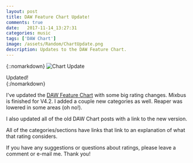 ```yaml
---
layout: post
title: DAW Feature Chart Update!
comments: true
date:   2017-11-14_13:27:31 
categories: music
tags: ['DAW Chart']
image: /assets/Random/ChartUpdate.png
description: Updates to the DAW Feature Chart.
---
```


{::nomarkdown}
  <img src="/assets/Random/ChartUpdate.png" alt="Chart Update">
  <div class="image-caption">Updated!</div>
{:/nomarkdown}

I've updated the [DAW Feature Chart](/DAW-Chart.html) with some big rating changes. Mixbus is finished for V4.2. I added a couple new categories as well. Reaper was lowered in some areas (oh no!).

I also updated all of the old DAW Chart posts with a link to the new version.

All of the categories/sections have links that link to an explanation of what that rating considers.

If you have any suggestions or questions about ratings, please leave a comment or e-mail me. Thank you!
